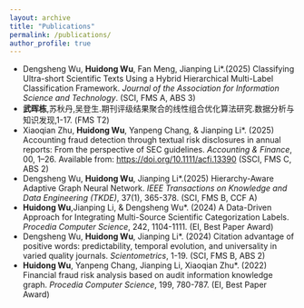 ```yaml
---
layout: archive
title: "Publications"
permalink: /publications/
author_profile: true
---
```


- Dengsheng Wu, **Huidong Wu**, Fan Meng, Jianping Li\*.(2025) Classifying Ultra-short Scientific Texts Using a Hybrid Hierarchical Multi-Label Classification Framework. *Journal of the Association for Information Science and Technology*. (SCI, FMS A, ABS 3)
- **武晖栋**,苏秋丹,吴登生.期刊评级结果聚合的线性组合优化算法研究.数据分析与知识发现,1-17. (FMS T2)
- Xiaoqian Zhu, **Huidong Wu**, Yanpeng Chang, & Jianping Li\*. (2025) Accounting fraud detection through textual risk disclosures in annual reports: From the perspective of SEC guidelines. *Accounting & Finance*, 00, 1–26. Available from: https://doi.org/10.1111/acfi.13390 (SSCI, FMS C, ABS 2)
- Dengsheng Wu, **Huidong Wu**, Jianping Li\*.(2025) Hierarchy-Aware Adaptive Graph Neural Network. *IEEE Transactions on Knowledge and Data Engineering (TKDE)*, 37(1), 365-378. (SCI, FMS B, CCF A)
- **Huidong Wu**,Jianping Li, & Dengsheng Wu\*. (2024) A Data-Driven Approach for Integrating Multi-Source Scientific Categorization Labels. *Procedia Computer Science*, 242, 1104-1111. (EI, Best Paper Award)
- Dengsheng Wu, **Huidong Wu**, Jianping Li\*. (2024) Citation advantage of positive words: predictability, temporal evolution, and universality in varied quality journals. *Scientometrics*, 1-19. (SCI, FMS B, ABS 2)
- **Huidong Wu**, Yanpeng Chang, Jianping Li, Xiaoqian Zhu\*. (2022) Financial fraud risk analysis based on audit information knowledge graph. *Procedia Computer Science*, 199, 780-787. (EI, Best Paper Award)
